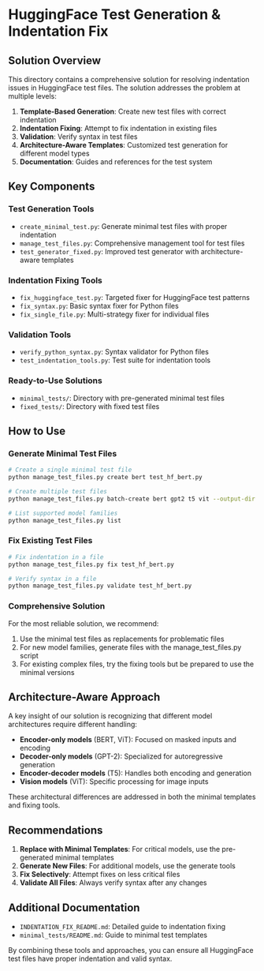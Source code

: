 # HuggingFace Test Generation & Indentation Fix

## Solution Overview

This directory contains a comprehensive solution for resolving indentation issues in HuggingFace test files. The solution addresses the problem at multiple levels:

1. **Template-Based Generation**: Create new test files with correct indentation
2. **Indentation Fixing**: Attempt to fix indentation in existing files
3. **Validation**: Verify syntax in test files
4. **Architecture-Aware Templates**: Customized test generation for different model types
5. **Documentation**: Guides and references for the test system

## Key Components

### Test Generation Tools

- `create_minimal_test.py`: Generate minimal test files with proper indentation
- `manage_test_files.py`: Comprehensive management tool for test files
- `test_generator_fixed.py`: Improved test generator with architecture-aware templates

### Indentation Fixing Tools

- `fix_huggingface_test.py`: Targeted fixer for HuggingFace test patterns
- `fix_syntax.py`: Basic syntax fixer for Python files
- `fix_single_file.py`: Multi-strategy fixer for individual files

### Validation Tools

- `verify_python_syntax.py`: Syntax validator for Python files
- `test_indentation_tools.py`: Test suite for indentation tools

### Ready-to-Use Solutions

- `minimal_tests/`: Directory with pre-generated minimal test files
- `fixed_tests/`: Directory with fixed test files

## How to Use

### Generate Minimal Test Files

```bash
# Create a single minimal test file
python manage_test_files.py create bert test_hf_bert.py

# Create multiple test files
python manage_test_files.py batch-create bert gpt2 t5 vit --output-dir minimal_tests

# List supported model families
python manage_test_files.py list
```

### Fix Existing Test Files

```bash
# Fix indentation in a file
python manage_test_files.py fix test_hf_bert.py

# Verify syntax in a file
python manage_test_files.py validate test_hf_bert.py
```

### Comprehensive Solution

For the most reliable solution, we recommend:

1. Use the minimal test files as replacements for problematic files
2. For new model families, generate files with the manage_test_files.py script
3. For existing complex files, try the fixing tools but be prepared to use the minimal versions

## Architecture-Aware Approach

A key insight of our solution is recognizing that different model architectures require different handling:

- **Encoder-only models** (BERT, ViT): Focused on masked inputs and encoding
- **Decoder-only models** (GPT-2): Specialized for autoregressive generation
- **Encoder-decoder models** (T5): Handles both encoding and generation
- **Vision models** (ViT): Specific processing for image inputs

These architectural differences are addressed in both the minimal templates and fixing tools.

## Recommendations

1. **Replace with Minimal Templates**: For critical models, use the pre-generated minimal templates
2. **Generate New Files**: For additional models, use the generate tools
3. **Fix Selectively**: Attempt fixes on less critical files
4. **Validate All Files**: Always verify syntax after any changes

## Additional Documentation

- `INDENTATION_FIX_README.md`: Detailed guide to indentation fixing
- `minimal_tests/README.md`: Guide to minimal test templates

By combining these tools and approaches, you can ensure all HuggingFace test files have proper indentation and valid syntax.